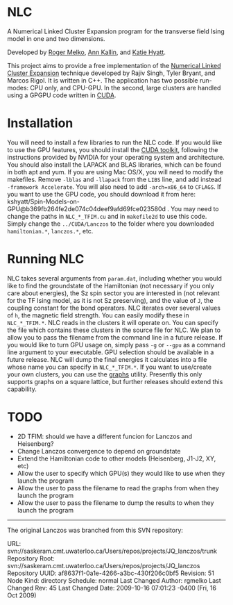NLC
======

A Numerical Linked Cluster Expansion program for the transverse field Ising model in one and two dimensions.

Developed by [Roger Melko](http://github.com/rgmelko), [Ann Kallin](http://github.com/akallin), and [Katie Hyatt](http://github.com/kshyatt). 

This project aims to provide a free implementation of the [Numerical Linked Cluster Expansion](http://arxiv.org/abs/0706.3254) technique developed by Rajiv Singh, Tyler Bryant, and Marcos Rigol. It is written in C++. The application has two possible run-modes: CPU only, and CPU-GPU. In the second, large clusters are handled using a GPGPU code written in [CUDA](http://www.nvidia.com/object/cuda_home_new.html). 


Installation
============

You will need to install a few libraries to run the NLC code. If you would like to use the GPU features, you should install the [CUDA toolkit](http://www.nvidia.com/content/cuda/cuda-downloads.html), following the instructions provided by NVIDIA for your operating system and architecture. You should also install the LAPACK and BLAS libraries, which can be found in both apt and yum. If you are using Mac OS/X, you will need to modify the makefiles. Remove `-lblas` and `-llapack` from the `LIBS` line, and add instead `-framework Accelerate`. You will also need to add `-arch=x86_64` to `CFLAGS`. If you want to use the GPU code, you should download it from here: kshyatt/Spin-Models-on-GPU@b369fb264fe2de074c04deef9afd69fce023580d . You may need to change the paths in `NLC_*_TFIM.cu` and in `makefile2d` to use this code. Simply change the `../CUDA/Lanczos` to the folder where you downloaded `hamiltonian.*`, `lanczos.*`, etc. 

Running NLC
===========

NLC takes several arguments from `param.dat`, including whether you would like to find the groundstate of the Hamiltonian (not necessary if you only care about energies), the Sz spin sector you are interested in (not relevant for the TF Ising model, as it is not Sz preserving), and the value of `J`, the coupling constant for the bond operators. NLC iterates over several values of `h`, the magnetic field strength. You can easily modify these in `NLC_*_TFIM.*`. NLC reads in the clusters it will operate on. You can specify the file which contains these clusters in the source file for NLC. We plan to allow you to pass the filename from the command line in a future release. If you would like to turn GPU usage on, simply pass `-g` or `--gpu` as a command line argument to your executable. GPU selection should be available in a future release. NLC will dump the final energies it calculates into a file whose name you can specify in `NLC_*_TFIM.*`. If you want to use/create your own clusters, you can use the [graphs](http://github.com/rgmelko/Graphs) utility. Presently this only supports graphs on a square lattice, but further releases should extend this capability.

TODO
====

- 2D TFIM: should we have a different funcion for Lanczos and Heisenberg?
- Change Lanczos convergence to depend on groundstate
- Extend the Hamiltonian code to other models (Heisenberg, J1-J2, XY, etc)
- Allow the user to specify which GPU(s) they would like to use when they launch the program
- Allow the user to pass the filename to read the graphs from when they launch the program
- Allow the user to pass the filename to dump the results to when they launch the program

------------------------------------------------------------
The original Lanczos was branched from this SVN repository:

URL: svn://saskeram.cmt.uwaterloo.ca/Users/repos/projects/JQ_lanczos/trunk
Repository Root: svn://saskeram.cmt.uwaterloo.ca/Users/repos/projects/JQ_lanczos
Repository UUID: af8637f1-0a1e-4266-a3bc-430f206c0bf5
Revision: 51
Node Kind: directory
Schedule: normal
Last Changed Author: rgmelko
Last Changed Rev: 45
Last Changed Date: 2009-10-16 07:01:23 -0400 (Fri, 16 Oct 2009)
